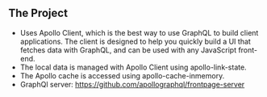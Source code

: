 ## The Project

- Uses Apollo Client, which is the best way to use GraphQL to build client applications. The client is designed to help you quickly build a UI that fetches data with GraphQL, and can be used with any JavaScript front-end.
- The local data is managed with Apollo Client using apollo-link-state.
- The Apollo cache is accessed using apollo-cache-inmemory.
- GraphQl server: https://github.com/apollographql/frontpage-server
